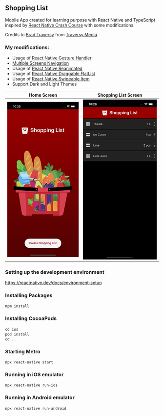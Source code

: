 ## Shopping List

Mobile App created for learning purpose with React Native and TypeScript inspired by [React Native Crash Course](https://www.youtube.com/watch?v=Hf4MJH0jDb4) with some modifications. 

Credits to [Brad Traversy](https://github.com/bradtraversy) from [Traversy Media](https://www.youtube.com/c/TraversyMedia/featured). 

### My modifications:
* Usage of [React Native Gesture Handler](https://github.com/software-mansion/react-native-gesture-handler)
* [Multiple Screens Navigation](https://reactnative.dev/docs/navigation)
* Usage of [React Native Reanimated](https://github.com/software-mansion/react-native-reanimated)
* Usage of [React Native Draggable FlatList](https://github.com/computerjazz/react-native-draggable-flatlist)
* Usage of [React Native Swipeable Item](https://github.com/computerjazz/react-native-swipeable-item)
* Support Dark and Light Themes

Home Screen                |Shopping List Screen
:-------------------------:|:-------------------------:
![HomeScreen](assets/img/HomeScreen.png) | ![ShoppingListScreen](assets/img/ShoppingListScreen.png)

### Setting up the development environment
https://reactnative.dev/docs/environment-setup

### Installing Packages
```shell
npm install
```

### Installing CocoaPods
```shell
cd ios
pod install
cd ..
```

### Starting Metro
```shell
npx react-native start
```

### Running in iOS emulator
```shell
npx react-native run-ios
```

### Running in Android emulator
```shell
npx react-native run-android
```
